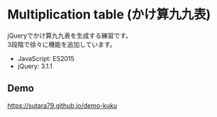 # Multiplication table (かけ算九九表)
jQueryでかけ算九九表を生成する練習です。  
3段階で徐々に機能を追加しています。

- JavaScript: ES2015
- jQuery: 3.1.1

## Demo
https://sutara79.github.io/demo-kuku